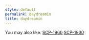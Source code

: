```yaml
---
style: default
permalink: daydreamin
title: daydreamin
---
```

You may also like:
[SCP-1960](http://scp-wiki.net/scp-1960)
[SCP-1930](http://scp-wiki.net/scp-1930)